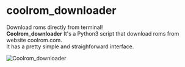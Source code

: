 # coolrom_downloader

Download roms directly from terminal!  
**Coolrom_downloader** It's a Python3 script that download roms from website coolrom.com.  
It has a pretty simple and straighforward interface.  

![Coolrom_downloader](https://raw.githubusercontent.com/victor-oliveira1/coolrom_downloader/master/coolrom_downloader.png)
